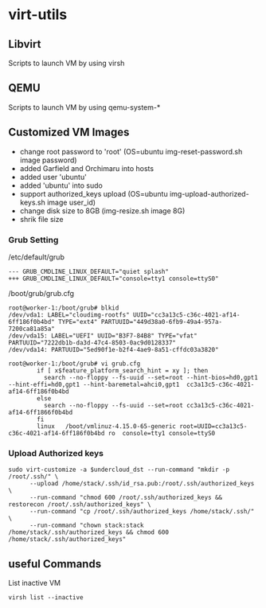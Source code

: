 # virt-utils
## Libvirt
Scripts to launch VM by using virsh

## QEMU
Scripts to launch VM by using qemu-system-*

## Customized VM Images
- change root password to 'root' (OS=ubuntu img-reset-password.sh image password)
- added Garfield and Orchimaru into hosts
- added user 'ubuntu'
- added 'ubuntu' into sudo
- support authorized_keys upload (OS=ubuntu img-upload-authorized-keys.sh image user_id)
- change disk size to 8GB (img-resize.sh image 8G)
- shrik file size

### Grub Setting

/etc/default/grub
```
--- GRUB_CMDLINE_LINUX_DEFAULT="quiet splash"
+++ GRUB_CMDLINE_LINUX_DEFAULT="console=tty1 console=ttyS0"
```
/boot/grub/grub.cfg
```
root@worker-1:/boot/grub# blkid
/dev/vda1: LABEL="cloudimg-rootfs" UUID="cc3a13c5-c36c-4021-af14-6ff186f0b4bd" TYPE="ext4" PARTUUID="449d38a0-6fb9-49a4-957a-7200ca81a85a"
/dev/vda15: LABEL="UEFI" UUID="B3F7-84B8" TYPE="vfat" PARTUUID="7222db1b-da3d-47c4-8503-0ac9d0128337"
/dev/vda14: PARTUUID="5ed90f1e-b2f4-4ae9-8a51-cffdc03a3820"

root@worker-1:/boot/grub# vi grub.cfg
        if [ x$feature_platform_search_hint = xy ]; then
          search --no-floppy --fs-uuid --set=root --hint-bios=hd0,gpt1 --hint-effi=hd0,gpt1 --hint-baremetal=ahci0,gpt1  cc3a13c5-c36c-4021-af14-6ff186f0b4bd
        else
          search --no-floppy --fs-uuid --set=root cc3a13c5-c36c-4021-af14-6ff1866f0b4bd  
        fi
        linux   /boot/vmlinuz-4.15.0-65-generic root=UUID=cc3a13c5-c36c-4021-af14-6ff186f0b4bd ro  console=tty1 console=ttyS0

```

### Upload Authorized keys
```
sudo virt-customize -a $undercloud_dst --run-command "mkdir -p /root/.ssh/" \
      --upload /home/stack/.ssh/id_rsa.pub:/root/.ssh/authorized_keys \
      --run-command "chmod 600 /root/.ssh/authorized_keys && restorecon /root/.ssh/authorized_keys" \
      --run-command "cp /root/.ssh/authorized_keys /home/stack/.ssh/" \
      --run-command "chown stack:stack /home/stack/.ssh/authorized_keys && chmod 600 /home/stack/.ssh/authorized_keys"
```

## useful Commands

List inactive VM
```
virsh list --inactive
```
